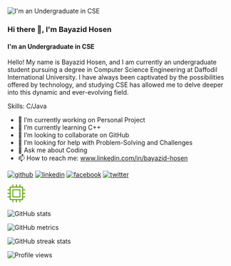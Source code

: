 ![I'm an Undergraduate in CSE](https://pbs.twimg.com/profile_banners/1664512669834153985/1685685988/1080x360)

### Hi there 👋, I'm Bayazid Hosen
#### I'm an Undergraduate in CSE


Hello! My name is Bayazid Hosen, and I am currently an undergraduate student pursuing a degree in Computer Science Engineering at Daffodil International University. I have always been captivated by the possibilities offered by technology, and studying CSE has allowed me to delve deeper into this dynamic and ever-evolving field.

Skills: C/Java

- 🔭 I’m currently working on Personal Project 
- 🌱 I’m currently learning C++ 
- 👯 I’m looking to collaborate on GitHub 
- 🤔 I’m looking for help with Problem-Solving and Challenges 
- 💬 Ask me about Coding 
- 📫 How to reach me: www.linkedin.com/in/bayazid-hosen 


[<img src='https://cdn.jsdelivr.net/npm/simple-icons@3.0.1/icons/github.svg' alt='github' height='40'>](https://github.com/bayazid47)  [<img src='https://cdn.jsdelivr.net/npm/simple-icons@3.0.1/icons/linkedin.svg' alt='linkedin' height='40'>](https://www.linkedin.com/in/bayazidhosen/)  [<img src='https://cdn.jsdelivr.net/npm/simple-icons@3.0.1/icons/facebook.svg' alt='facebook' height='40'>](https://www.facebook.com/bayazid47)  [<img src='https://cdn.jsdelivr.net/npm/simple-icons@3.0.1/icons/twitter.svg' alt='twitter' height='40'>](https://twitter.com/bayazid47)  

<a href='https://docs.github.com/en/developers'><img src='https://raw.githubusercontent.com/acervenky/animated-github-badges/master/assets/devbadge.gif' width='40' height='40'></a> 

![GitHub stats](https://github-readme-stats.vercel.app/api?username=bayazid47&show_icons=true)  

![GitHub metrics](https://metrics.lecoq.io/bayazid47)  

![GitHub streak stats](https://streak-stats.demolab.com/?user=bayazid47)  

![Profile views](https://gpvc.arturio.dev/bayazid47)  
